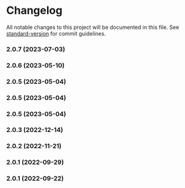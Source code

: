 # Changelog

All notable changes to this project will be documented in this file. See [standard-version](https://github.com/conventional-changelog/standard-version) for commit guidelines.

### 2.0.7 (2023-07-03)

### 2.0.6 (2023-05-10)

### 2.0.5 (2023-05-04)

### 2.0.5 (2023-05-04)

### 2.0.5 (2023-05-04)

### 2.0.3 (2022-12-14)

### 2.0.2 (2022-11-21)

### 2.0.1 (2022-09-29)

### 2.0.1 (2022-09-22)
